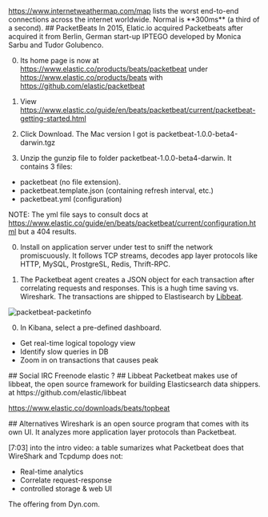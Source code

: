 <a target="_blank" href="https://www.internetweathermap.com/map">
https://www.internetweathermap.com/map</a>
lists the worst end-to-end connections across the internet worldwide.
Normal is **300ms** (a third of a second).

<a id="PacketBeats">
## PacketBeats</a>
In 2015, Elatic.io acquired Packetbeats after acquired it from Berlin, German start-up IPTEGO 
developed by Monica Sarbu and Tudor Golubenco.

0. Its home page is now at https://www.elastic.co/products/beats/packetbeat under https://www.elastic.co/products/beats
   with https://github.com/elastic/packetbeat

0. View https://www.elastic.co/guide/en/beats/packetbeat/current/packetbeat-getting-started.html

0. Click Download. The Mac version I got is packetbeat-1.0.0-beta4-darwin.tgz
1. Unzip the gunzip file to folder packetbeat-1.0.0-beta4-darwin. It contains 3 files:

  * packetbeat (no file extension).
  * packetbeat.template.json (containing refresh interval, etc.) 
  * packetbeat.yml (configuration)

 NOTE: The yml file says to consult docs at https://www.elastic.co/guide/en/beats/packetbeat/current/configuration.html
   but a 404 results.

0. Install on application server under test to sniff the network promiscuously.
It follows TCP streams, decodes app layer protocols like HTTP, MySQL, ProstgreSL, Redis, Thrift-RPC.

0. The Packetbeat agent creates a JSON object for each transaction
   after correlating requests and responses. This is a hugh time saving vs. Wireshark.
   The transactions are shipped to Elastisearch by <a href="#Libbeat">Libbeat</a>.

![packetbeat-packetinfo](https://cloud.githubusercontent.com/assets/300046/10984545/fb9e0144-83ce-11e5-8eb1-0d35e626594e.png)

0. In Kibana, select a pre-defined dashboard.

* Get real-time logical topology view
* Identify slow queries in DB
* Zoom in on transactions that causes peak 



<a id="Social">
## Social</a>
IRC Freenode elastic ?

<a id="Libbeat">
## Libbeat</a>
Packetbeat makes use of
 libbeat, the open source framework for building Elasticsearch data shippers. 
 at https://github.com/elastic/libbeat
 
 https://www.elastic.co/downloads/beats/topbeat
 
 
<a id="Alternatives">
## Alternatives</a>
Wireshark is an open source program that comes with its own UI.
It analyzes more application layer protocols than Packetbeat.

[7:03] into the intro video: a table sumarizes what Packetbeat does that WireShark and Tcpdump does not:

 * Real-time analytics
 * Correlate request-response
 * controlled storage & web UI
 
The offering from  Dyn.com.

